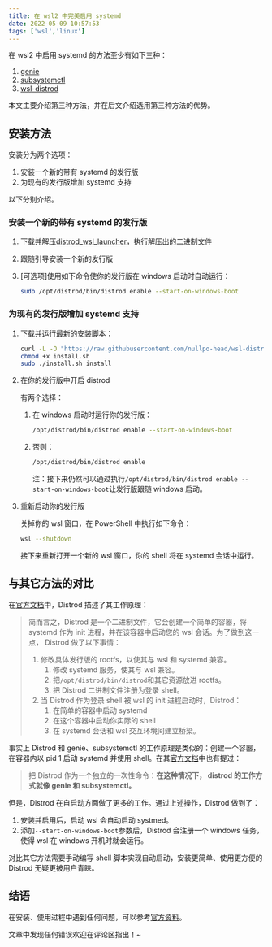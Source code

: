 ```yaml
---
title: 在 wsl2 中完美启用 systemd
date: 2022-05-09 10:57:53
tags: ['wsl','linux']
---
```


在 wsl2 中启用 systemd  的方法至少有如下三种：

1. [genie](https://github.com/arkane-systems/genie)
2. [subsystemctl](https://github.com/sorah/subsystemctl)
3. [wsl-distrod](https://github.com/nullpo-head/wsl-distrod)

本文主要介绍第三种方法，并在后文介绍选用第三种方法的优势。

<!--more-->

## 安装方法

安装分为两个选项：

1. 安装一个新的带有 systemd 的发行版
2. 为现有的发行版增加 systemd 支持

以下分别介绍。

### 安装一个新的带有 systemd 的发行版

1. 下载并解压[distrod_wsl_launcher](https://github.com/nullpo-head/wsl-distrod/releases/latest/download/distrod_wsl_launcher-x86_64.zip)，执行解压出的二进制文件

2. 跟随引导安装一个新的发行版

3. [可选项]使用如下命令使你的发行版在 windows 启动时自动运行：

   ```sh
   sudo /opt/distrod/bin/distrod enable --start-on-windows-boot
   ```

### 为现有的发行版增加 systemd 支持

1. 下载并运行最新的安装脚本：

   ```sh
   curl -L -O "https://raw.githubusercontent.com/nullpo-head/wsl-distrod/main/install.sh"
   chmod +x install.sh
   sudo ./install.sh install
   ```

2. 在你的发行版中开启 distrod

   有两个选择：

   1. 在 windows 启动时运行你的发行版：

      ```sh
      /opt/distrod/bin/distrod enable --start-on-windows-boot
      ```

   2. 否则：

      ```sh
      /opt/distrod/bin/distrod enable
      ```

      注：接下来仍然可以通过执行`/opt/distrod/bin/distrod enable --start-on-windows-boot`让发行版跟随 windows 启动。

3. 重新启动你的发行版

   关掉你的 wsl 窗口，在 PowerShell 中执行如下命令：

   ```sh
   wsl --shutdown
   ```

   接下来重新打开一个新的 wsl 窗口，你的 shell 将在 systemd 会话中运行。

## 与其它方法的对比

在[官方文档](https://github.com/nullpo-head/wsl-distrod#how-distrod-works)中，Distrod 描述了其工作原理：

> 简而言之，Distrod 是一个二进制文件，它会创建一个简单的容器，将 systemd 作为 init 进程，并在该容器中启动您的 wsl 会话。为了做到这一点， Distrod 做了以下事情：
>
> 1. 修改具体发行版的 rootfs，以使其与 wsl 和 systemd 兼容。
>    1. 修改 systemd 服务，使其与 wsl 兼容。
>    2. 把`/opt/distrod/bin/distrod`和其它资源放进 rootfs。
>    3. 把 Distrod 二进制文件注册为登录 shell。
> 2. 当 Distrod 作为登录 shell 被 wsl 的 init 进程启动时，Distrod：
>    1. 在简单的容器中启动 systemd
>    2. 在这个容器中启动你实际的 shell
>    3. 在 systemd 会话和 wsl 交互环境间建立桥梁。

事实上 Distrod 和 genie、subsystemctl 的工作原理是类似的：创建一个容器，在容器内以 pid 1 启动 systemd 并使用 shell。在其[官方文档](https://github.com/nullpo-head/wsl-distrod/blob/main/docs/references.md#run-distrod-as-a-standalone-one-shot-command)中也有提过：

> 把 Distrod 作为一个独立的一次性命令：**在这种情况下， distrod 的工作方式就像 genie 和 subsystemctl。**

但是，Distrod 在自启动方面做了更多的工作。通过上述操作，Distrod 做到了：

1. 安装并启用后，启动 wsl 会自动启动 systmed。
2. 添加`--start-on-windows-boot`参数后，Distrod 会注册一个 windows 任务，使得 wsl 在 windows 开机时就会运行。

对比其它方法需要手动编写 shell 脚本实现自动启动，安装更简单、使用更方便的 Distrod 无疑更被用户青睐。

## 结语

在安装、使用过程中遇到任何问题，可以参考[官方资料](https://github.com/nullpo-head/wsl-distrod/blob/main/docs/references.md)。

文章中发现任何错误欢迎在评论区指出！~
